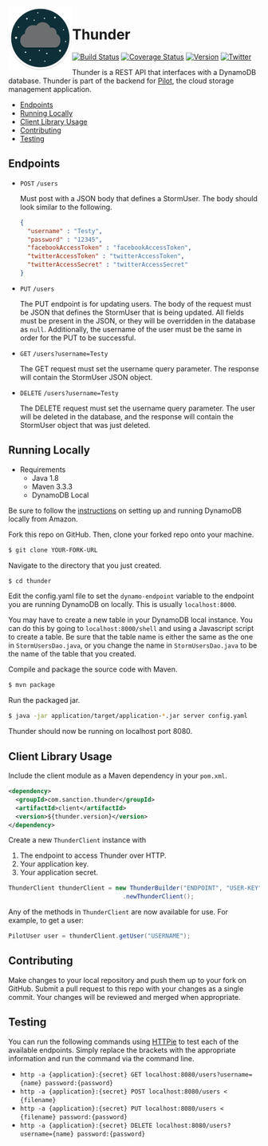 <img align="left" src="application/src/main/resources/logo.png">

# Thunder
[![Build Status](https://travis-ci.org/RohanNagar/thunder.svg?branch=master)](https://travis-ci.org/RohanNagar/thunder)
[![Coverage Status](https://coveralls.io/repos/github/RohanNagar/thunder/badge.svg?branch=master)](https://coveralls.io/github/RohanNagar/thunder?branch=master)
[![Version](https://img.shields.io/badge/version-v0.4.1-7f8c8d.svg)](https://github.com/RohanNagar/thunder/releases)
[![Twitter](https://img.shields.io/badge/twitter-%40RohanNagar22-00aced.svg)](http://twitter.com/RohanNagar22)

Thunder is a REST API that interfaces with a DynamoDB database. Thunder is part of the backend for [Pilot](https://github.com/RohanNagar/pilot-osx), the cloud storage management application.

* [Endpoints](#endpoints)
* [Running Locally](#running-locally)
* [Client Library Usage](#client-library-usage)
* [Contributing](#contributing)
* [Testing](#testing)

## Endpoints
- `POST` `/users`
  
  Must post with a JSON body that defines a StormUser. The body should look similar to the following.

  ```json
  {
    "username" : "Testy",
    "password" : "12345",
    "facebookAccessToken" : "facebookAccessToken",
    "twitterAccessToken" : "twitterAccessToken",
    "twitterAccessSecret" : "twitterAccessSecret"
  }
  ```
  
- `PUT` `/users`

  The PUT endpoint is for updating users. The body of the request must be JSON that defines the StormUser that is being updated. All fields must be present in the JSON, or they will be overridden in the database as `null`. Additionally, the username of the user must be the same in order for the PUT to be successful.
  
- `GET` `/users?username=Testy`
  
  The GET request must set the username query parameter. The response will contain the StormUser JSON object.

- `DELETE` `/users?username=Testy`

  The DELETE request must set the username query parameter. The user will be deleted in the database, and the response will contain the StormUser object that was just deleted.

## Running Locally
- Requirements
  - Java 1.8
  - Maven 3.3.3
  - DynamoDB Local

Be sure to follow the [instructions](http://docs.aws.amazon.com/amazondynamodb/latest/developerguide/Tools.DynamoDBLocal.html) on setting up and running DynamoDB locally from Amazon.

Fork this repo on GitHub. Then, clone your forked repo onto your machine.

```bash
$ git clone YOUR-FORK-URL
```

Navigate to the directory that you just created.

```bash
$ cd thunder
```

Edit the config.yaml file to set the `dynamo-endpoint` variable to the endpoint you are running DynamoDB on locally. This is usually `localhost:8000`.

You may have to create a new table in your DynamoDB local instance. You can do this by going to `localhost:8000/shell` and using a Javascript script to create a table. Be sure that the table name is either the same as the one in `StormUsersDao.java`, or you change the name in `StormUsersDao.java` to be the name of the table that you created.

Compile and package the source code with Maven.

```bash
$ mvn package
```

Run the packaged jar.

```bash
$ java -jar application/target/application-*.jar server config.yaml
```

Thunder should now be running on localhost port 8080.

## Client Library Usage

Include the client module as a Maven dependency in your `pom.xml`.

```xml
<dependency>
  <groupId>com.sanction.thunder</groupId>
  <artifactId>client</artifactId>
  <version>${thunder.version}</version>
</dependency>
```

Create a new `ThunderClient` instance with
  1. The endpoint to access Thunder over HTTP.
  2. Your application key.
  3. Your application secret.

```java
ThunderClient thunderClient = new ThunderBuilder("ENDPOINT", "USER-KEY", "USER_SECRET")
                                .newThunderClient();
```

Any of the methods in `ThunderClient` are now available for use. For example, to get a user:

```java
PilotUser user = thunderClient.getUser("USERNAME");
```

## Contributing
Make changes to your local repository and push them up to your fork on GitHub.
Submit a pull request to this repo with your changes as a single commit.
Your changes will be reviewed and merged when appropriate.

## Testing
You can run the following commands using [HTTPie](https://github.com/jkbrzt/httpie) to test each of the available endpoints. Simply replace the brackets with the appropriate information and run the command via the command line.

- `http -a {application}:{secret} GET localhost:8080/users?username={name} password:{password}`
- `http -a {application}:{secret} POST localhost:8080/users < {filename}`
- `http -a {application}:{secret} PUT localhost:8080/users < {filename} password:{password}`
- `http -a {application}:{secret} DELETE localhost:8080/users?username={name} password:{password}`
